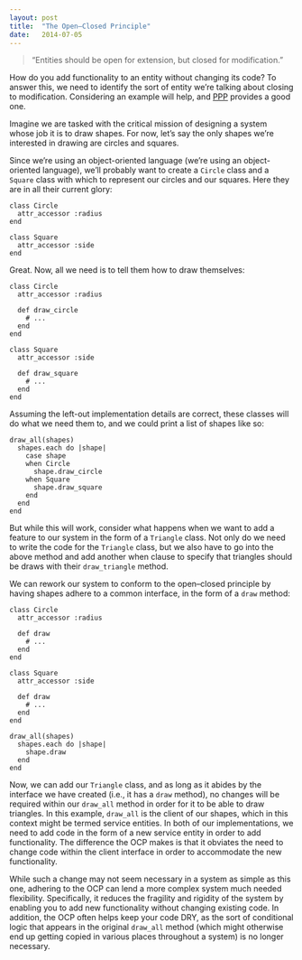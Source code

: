 ```yaml
---
layout: post
title:  "The Open–Closed Principle"
date:   2014-07-05
---
```



> “Entities should be open for extension, but closed for modification.”

How do you add functionality to an entity without changing its code? To answer 
this, we need to identify the sort of entity we’re talking about closing to 
modification. Considering an example will help, and [PPP][] provides a good one.

Imagine we are tasked with the critical mission of designing a system whose job 
it is to draw shapes. For now, let’s say the only shapes we’re interested in 
drawing are circles and squares.

Since we’re using an object-oriented language (we’re using an object-oriented 
language), we’ll probably want to create a `Circle` class and a `Square` class with 
which to represent our circles and our squares. Here they are in all their current 
glory:

    class Circle
      attr_accessor :radius
    end

    class Square
      attr_accessor :side
    end

Great. Now, all we need is to tell them how to draw themselves:

    class Circle
      attr_accessor :radius
  
      def draw_circle
        # ...
      end
    end

    class Square
      attr_accessor :side

      def draw_square
        # ...
      end 
    end

Assuming the left-out implementation details are correct, these classes will do what 
we need them to, and we could print a list of shapes like so:

    draw_all(shapes)
      shapes.each do |shape|
        case shape
        when Circle
          shape.draw_circle
        when Square
          shape.draw_square
        end
      end
    end

But while this will work, consider what happens when we want to add a feature to our 
system in the form of a `Triangle` class. Not only do we need to write the code for the 
`Triangle` class, but we also have to go into the above method and add another when clause 
to specify that triangles should be draws with their `draw_triangle` method.

We can rework our system to conform to the open–closed principle by having shapes 
adhere to a common interface, in the form of a `draw` method:

    class Circle
      attr_accessor :radius

      def draw
        # ...
      end
    end

    class Square
      attr_accessor :side

      def draw
        # ...
      end
    end

    draw_all(shapes)
      shapes.each do |shape|
        shape.draw
      end
    end

Now, we can add our `Triangle` class, and as long as it abides by the interface we have created 
(i.e., it has a `draw` method), no changes will be required within our `draw_all` method in 
order for it to be able to draw triangles. In this example, `draw_all` is the client of our 
shapes, which in this context might be termed service entities. In both of our implementations, 
we need to add code in the form of a new service entity in order to add functionality. The 
difference the OCP makes is that it obviates the need to change code within the client 
interface in order to accommodate the new functionality.

While such a change may not seem necessary in a system as simple as this one, adhering to the 
OCP can lend a more complex system much needed flexibility. Specifically, it reduces the 
fragility and rigidity of the system by enabling you to add new functionality without 
changing existing code. In addition, the OCP often helps keep your code DRY, as the sort of 
conditional logic that appears in the original `draw_all` method (which might otherwise end 
up getting copied in various places throughout a system) is no longer necessary.

[PPP]: http://www.amazon.com/Software-Development-Principles-Patterns-Practices/dp/0135974445
